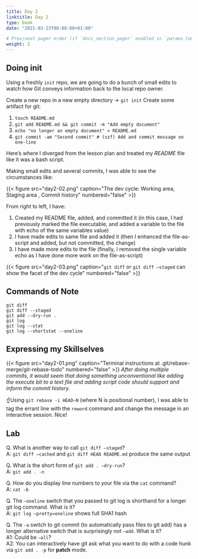 ```yaml
---
title: Day 2
linktitle: Day 2
type: book
date: "2021-03-23T00:00:00+01:00"

# Prev/next pager order (if `docs_section_pager` enabled in `params.toml`)
weight: 2
---
```

## Doing init
Using a freshly `init` repo, we are going to do a bunch of small edits to watch how Git conveys information back to the local repo owner.

Create a new repo in a new empty directory -> `git init`
Create some artifact for git:

1. `touch README.md`
2. `git add README.md && git commit -m "Add empty document"`
3. `echo "no longer an empty document" > README.md`
4. `git commit -am "Second commit" # (szf) Add and commit message on one-line`

Here’s where I diverged from the lesson plan and treated my _README_ file like it was a bash script.

Making small edits and several commits, I was able to see the circumstances like:
 
{{< figure src="day2-02.png" caption="The dev cycle: Working area, Staging area , Commit history" numbered="false" >}}

From right to left, I have:

1. Created my README file, added, and committed it (in this case, I had previously marked the file executable, and added a variable to the file with echo of the same variables value)
2. I have made edits to same file and added it (then I enhanced the file-as-script and added, but not committed, the change)
3. I have made more edits to the file (finally, I removed the single variable echo as I have done more work on the file-as-script)

{{< figure src="day2-03.png" caption="`git diff` or `git diff —staged` can show the facet of the dev cycle" numbered="false" >}}

## Commands of Note
```
git diff
git diff --staged
git add --dry-run .
git log
git log --stat
git log --shortstat --oneline
```

##  Expressing my Skillselves

{{< figure src="day2-01.png" caption="Terminal instructions at .git/rebase-merge/git-rebase-todo" numbered="false" >}}
_After doing multiple commits, it would seem that doing something unconventional like adding the execute bit to a text file and adding script code should support and inform the commit history._

☝️Using `git rebase -i HEAD~N`  (where N is positional number), I was able to tag the errant line with the `reword` command and change the message in an interactive session. Nice!

## Lab
Q. What is another way to call `git diff —staged`?  
A: `git diff —cached` and `git diff HEAD README.md` produce the same output

Q. What is the short form of `git add . —dry-run`?  
A: `git add . -n`

Q. How do you display line numbers to your file via the `cat` command?  
A: `cat -b`

Q. The `—oneline` switch that you passed to git log is shorthand for a longer git log command. What is it?  
A: `git log —pretty=oneline`  shows full SHA1 hash

Q. The `-a` switch to git commit (to automatically pass files to git add) has a longer alternative switch that is surprisingly not `—add`. What is it?  
A1: Could be `—all`?  
A2: You can interactively have git ask what you want to do with a code hunk via `git add . -p` for **patch** mode.